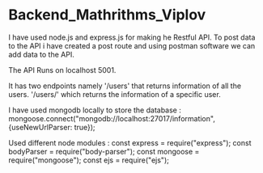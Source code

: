# Backend_Mathrithms_Viplov

I have used node.js and express.js for making he Restful API. To post data to the API i have created a post route and using postman software we can add data to the API.

The API Runs on localhost 5001. 

It has two endpoints namely '/users' that returns information of all the users. '/users/<userid>' which returns the information of a specific user. 
 
 I have used mongodb locally to store the database : mongoose.connect("mongodb://localhost:27017/information", {useNewUrlParser: true});
  
Used different node modules :
const express = require("express");
const bodyParser = require("body-parser");
const mongoose = require("mongoose");
const ejs = require("ejs");
  
  
